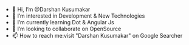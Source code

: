 - 👋 Hi, I’m @Darshan Kusumakar
- 👀 I’m interested in Development & New Technologies 
- 🌱 I’m currently learning Dot & Angular Js
- 💞️ I’m looking to collaborate on OpenSource
- 📫 How to reach me:visit "Darshan Kusumakar" on Google Searcher

<!---
xyresicdarshan/xyresicdarshan is a ✨ special ✨ repository because its `README.md` (this file) appears on your GitHub profile.
You can click the Preview link to take a look at your changes.
--->
